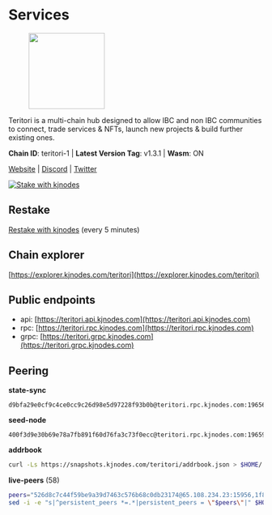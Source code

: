 # Services

<figure><img src="https://raw.githubusercontent.com/kj89/testnet_manuals/main/pingpub/logos/teritori.png" width="150" alt=""><figcaption></figcaption></figure>

Teritori is a multi-chain hub designed to allow IBC and non IBC communities  to connect, trade services & NFTs, launch new projects & build further existing ones.

**Chain ID**: teritori-1 | **Latest Version Tag**: v1.3.1 | **Wasm**: ON

[Website](https://teritori.com) | [Discord](https://discord.gg/teritori) | [Twitter](https://twitter.com/TeritoriNetwork)

[![Stake with kjnodes](https://i.ibb.co/cr44Q8j/button-stake-with-kjnodes.png)](https://restake.app/teritori/torivaloper184ln03hkpt75uhrrr26f66kvcqvf4yn4nc2xjm)

## Restake

[Restake with kjnodes](https://restake.app/teritori/torivaloper184ln03hkpt75uhrrr26f66kvcqvf4yn4nc2xjm) (every 5 minutes)
## Chain explorer
[https://explorer.kjnodes.com/teritori](https://explorer.kjnodes.com/teritori)

## Public endpoints

* api: [https://teritori.api.kjnodes.com](https://teritori.api.kjnodes.com)
* rpc: [https://teritori.rpc.kjnodes.com](https://teritori.rpc.kjnodes.com)
* grpc: [https://teritori.grpc.kjnodes.com](https://teritori.grpc.kjnodes.com)

## Peering

**state-sync**

```text
d9bfa29e0cf9c4ce0cc9c26d98e5d97228f93b0b@teritori.rpc.kjnodes.com:19656
```

**seed-node**

```text
400f3d9e30b69e78a7fb891f60d76fa3c73f0ecc@teritori.rpc.kjnodes.com:19659
```

**addrbook**
```bash
curl -Ls https://snapshots.kjnodes.com/teritori/addrbook.json > $HOME/.teritorid/config/addrbook.json
```

**live-peers** (58)
```bash
peers="526d8c7c44f59be9a39d7463c576b68c0db23174@65.108.234.23:15956,1f858b8cc8e18ef05de79dd470ad29ba29ddbeb7@65.108.77.106:26889,3178ac8fffd269325500c95679d58d5e8ec61746@198.244.213.94:22956,c124ce0b508e8b9ed1c5b6957f362225659b5343@169.155.168.57:26656,82ebb17ddac20928fb8107201dad9f5aea7f9132@198.244.200.3:26656,4740ad44e58f4f4a0e2b9c4353500009eb73a05a@176.191.97.120:26656,28e699a203996117d5b66fe0ed686a608d8d8c3a@95.211.196.113:26656,41caa4106f68977e3a5123e56f57934a2d34a1c1@185.16.38.210:27166,ebc272824924ea1a27ea3183dd0b9ba713494f83@95.214.52.139:27166,920f32f409bbb18b641cdc9513545e2e016c2c62@142.132.203.60:26656,c12c1ed98ab1f24266980c1f05ed0ca8812ca7aa@95.217.192.230:16656,c670830fdf60374f008fa4a4eb851deddcdaef5b@65.109.88.107:46656,406fc7fe86ba396cb7fc8616c546f21a1d3c51cd@89.58.57.158:26656,46b7ae20e3cc4264076a91c3601f3894a021a80d@65.108.6.45:36656,12101148702a99298a971b310286e64bc7bb6135@65.109.23.182:38026,76ac8106e8b1169f1ef28f5c45558750db85d3dc@65.108.239.241:26656,e1b058e5cfa2b836ddaa496b10911da62dcf182e@138.201.8.248:26656,8ac41af54dfd91c41de71cde222a55670f2f405d@141.95.65.73:15956,0e189bbc6db606a14950a0e59641b798a255c3c8@65.109.37.154:3000,e726816f42831689eab9378d5d577f1d06d25716@176.9.188.21:26656,0b27217386756577e1eadf00c4169dc8f041e522@51.210.7.219:26656,35de81a10ed992e427e6eb1d0d9ec3622d0f37fe@193.70.47.90:15956,48980875839186e08e12ebf0d9a2803b45206833@65.109.92.241:38026,2b4f46e601fb4ede2a0c98976337e3afdaa50dac@65.108.238.102:15956,5a98d637a16b16bf425a4a785c9d11a7d1e5b8a0@65.21.131.215:26736,b3e9ad54d743ba8a465172f50b19cb52e77686c2@38.242.148.96:36656,43da931d00da102c002e0a227de7258b8fb1871a@144.126.135.53:26656,ad347ea1ec920d12ccda2341348bcc89687739ef@88.99.164.158:38026,856c165de82fbd0489df9ec6ffaa0958c620e073@198.244.179.127:26656,97838a0c8a5035398f696dd29f28fe66b20b6a8d@46.4.81.204:44656,ec4126b26336cd61b335345df4ff2a3fbb79338a@65.109.92.240:20026,106490318e51355bc6d72e7941a0080f8b8256b9@185.16.39.14:26656,722b63e6c65628b929f22013dcbcde980210cb44@176.9.127.54:26656,26d6ee4138c7533c5541722c6e1ecc6d60d47a86@104.193.254.42:26656,78815c81331c114cd508dae3a012f0d3e5e2b966@185.119.118.117:3000,669470aba9778ccccd07127115dcdc30e141d7ae@65.108.232.248:33656,51345b444fb291c03cf18084bdfc51123de7b5ac@51.178.74.75:36656,3069b058b5ed85c3cdb2cf18fb1d255d966b53af@193.149.187.8:26656,571084dbc97e895d11f748fccdcd1a098d8f169a@15.235.115.156:10002,3594b73f909a9c4b87cfe6a361ef8b2b51124dd5@65.109.69.59:15956,6ef7a8bc7a3cc0856594f12570e8f2282a099dcf@65.109.93.152:26796,6085c32b26fb1baa4b16b426f5d56f2fff81cfc7@135.181.165.246:26656,b336b83d9bab0b8cf96a3833efcbc196fab63fdd@212.95.51.215:36656,a191006e50d3af40fd253c23dae715a45fdd7415@95.179.217.1:26656,d9bfa29e0cf9c4ce0cc9c26d98e5d97228f93b0b@65.109.88.38:19656,c6f9573f0b5b7f986ec121e584465f2c6cd53de3@51.159.0.207:36656,7fbfea037bd7962199ffbfd25986c014bab05298@155.133.22.9:22956,5f087defadaf536818dad2d9c8f53405812eb9cd@188.68.162.237:26659,4b04b3d164dc6dd5bb555a7a106a8d314f30516f@65.21.136.170:53656,5ab6437f73fe71f392d53566e037aa91087530ac@139.144.67.202:26656,1e08fefb7e8851490d40e804df76d1ac33cb1f0a@38.146.3.175:15956,6060a7c4f09dd7315f2c59b0c516f71e6e719a76@51.89.7.234:26642,b212d5740b2e11e54f56b072dc13b6134650cfb5@134.65.192.81:26656,89757803f40da51678451735445ad40d5b15e059@134.65.192.221:26656,623720576706fab7cf29e6a37aed39b9852d68f0@65.109.69.154:36656,e627e9bbff303c96e859de00e5deaaf5104911cd@51.15.228.89:26656,34b87bdfc1f0b6a11724cf45dda3ee66c9a4691c@38.146.3.176:15956,d956d6180e96c62315a777b1a3ed8f1ebf873e80@38.242.232.202:29656"
sed -i -e "s|^persistent_peers *=.*|persistent_peers = \"$peers\"|" $HOME/.teritorid/config/config.toml
```
